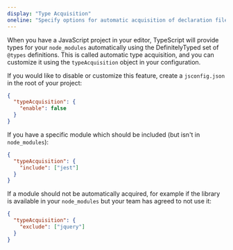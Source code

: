 ```yaml
---
display: "Type Acquisition"
oneline: "Specify options for automatic acquisition of declaration files."
---
```


When you have a JavaScript project in your editor, TypeScript will provide types for your `node_modules` automatically using the DefinitelyTyped set of `@types` definitions.
This is called automatic type acquisition, and you can customize it using the `typeAcquisition` object in your configuration.

If you would like to disable or customize this feature, create a `jsconfig.json` in the root of your project:

```json tsconfig
{
  "typeAcquisition": {
    "enable": false
  }
}
```

If you have a specific module which should be included (but isn't in `node_modules`):

```json tsconfig
{
  "typeAcquisition": {
    "include": ["jest"]
  }
}
```

If a module should not be automatically acquired, for example if the library is available in your `node_modules` but your team has agreed to not use it:

```json tsconfig
{
  "typeAcquisition": {
    "exclude": ["jquery"]
  }
}
```
